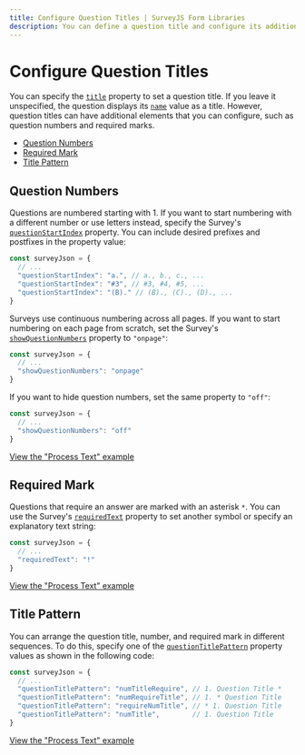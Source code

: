 ```yaml
---
title: Configure Question Titles | SurveyJS Form Libraries
description: You can define a question title and configure its additional elements, such as a question sequence number or 'required' marks.
---
```

# Configure Question Titles

You can specify the [`title`](https://surveyjs.io/Documentation/Library?id=Question#title) property to set a question title. If you leave it unspecified, the question displays its [`name`](https://surveyjs.io/Documentation/Library?id=Question#name) value as a title. However, question titles can have additional elements that you can configure, such as question numbers and required marks.

- [Question Numbers](#question-numbers)
- [Required Mark](#required-mark)
- [Title Pattern](#title-pattern)

## Question Numbers

Questions are numbered starting with 1. If you want to start numbering with a different number or use letters instead, specify the Survey's [`questionStartIndex`](https://surveyjs.io/Documentation/Library/?id=surveymodel#questionStartIndex) property. You can include desired prefixes and postfixes in the property value:

```js
const surveyJson = {
  // ...
  "questionStartIndex": "a.", // a., b., c., ...
  "questionStartIndex": "#3", // #3, #4, #5, ...
  "questionStartIndex": "(B)." // (B)., (C)., (D)., ...
}
```

Surveys use continuous numbering across all pages. If you want to start numbering on each page from scratch, set the Survey's [`showQuestionNumbers`](https://surveyjs.io/Documentation/Library/?id=surveymodel#showQuestionNumbers) property to `"onpage"`:

```js
const surveyJson = {
  // ...
  "showQuestionNumbers": "onpage"
}
```

If you want to hide question numbers, set the same property to `"off"`:

```js
const surveyJson = {
  // ...
  "showQuestionNumbers": "off"
}
```

[View the "Process Text" example](https://surveyjs.io/Examples/Library/?id=survey-processtext (linkStyle))

## Required Mark

Questions that require an answer are marked with an asterisk `*`. You can use the Survey's [`requiredText`](https://surveyjs.io/Documentation/Library?id=surveymodel#requiredText) property to set another symbol or specify an explanatory text string:

```js
const surveyJson = {
  // ...
  "requiredText": "!"
}
```

[View the "Process Text" example](https://surveyjs.io/Examples/Library/?id=survey-processtext (linkStyle))

## Title Pattern

You can arrange the question title, number, and required mark in different sequences. To do this, specify one of the [`questionTitlePattern`](https://surveyjs.io/Documentation/Library?id=surveymodel#questionTitlePattern) property values as shown in the following code:

```js
const surveyJson = {
  // ...
  "questionTitlePattern": "numTitleRequire", // 1. Question Title *
  "questionTitlePattern": "numRequireTitle", // 1. * Question Title
  "questionTitlePattern": "requireNumTitle", // * 1. Question Title
  "questionTitlePattern": "numTitle",        // 1. Question Title
}
```

[View the "Process Text" example](https://surveyjs.io/Examples/Library/?id=survey-processtext (linkStyle))
